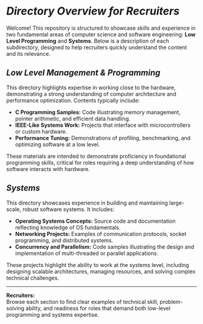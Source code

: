 # *Directory Overview for Recruiters*

Welcome! This repository is structured to showcase skills and experience in two fundamental areas of computer science and software engineering: **Low Level Programming** and **Systems**. Below is a description of each subdirectory, designed to help recruiters quickly understand the content and its relevance.

## *Low Level Management & Programming*

This directory highlights expertise in working close to the hardware, demonstrating a strong understanding of computer architecture and performance optimization. Contents typically include:

- **C Programming Samples:** Code illustrating memory management, pointer arithmetic, and efficient data handling.
- **IEEE-Like Systems Work:** Projects that interface with microcontrollers or custom hardware.
- **Performance Tuning:** Demonstrations of profiling, benchmarking, and optimizing software at a low level.

These materials are intended to demonstrate proficiency in foundational programming skills, critical for roles requiring a deep understanding of how software interacts with hardware.

## *Systems*

This directory showcases experience in building and maintaining large-scale, robust software systems. It includes:

- **Operating Systems Concepts:** Source code and documentation reflecting knowledge of OS fundamentals.
- **Networking Projects:** Examples of communication protocols, socket programming, and distributed systems.
- **Concurrency and Parallelism:** Code samples illustrating the design and implementation of multi-threaded or parallel applications.

These projects highlight the ability to work at the systems level, including designing scalable architectures, managing resources, and solving complex technical challenges.

---

**Recruiters:**  
Browse each section to find clear examples of technical skill, problem-solving ability, and readiness for roles that demand both low-level programming and systems expertise.  
